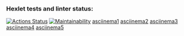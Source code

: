 ### Hexlet tests and linter status:
[![Actions Status](https://github.com/kadert1/python-project-49/actions/workflows/hexlet-check.yml/badge.svg)](https://github.com/kadert1/python-project-49/actions)
[![Maintainability](https://api.codeclimate.com/v1/badges/cf4c978dd5dc7c3caf15/maintainability)](https://codeclimate.com/github/kadert1/python-project-49/maintainability)
[asciinema1](https://asciinema.org/a/gfi7PlQqCHh1KmQIsIG6gTmYu)
[asciinema2](https://asciinema.org/a/p2KiTctxeS86kyBsdOAWaJ4Gc)
[asciinema3](https://asciinema.org/a/Mu7KbBU4Ueg1hlsUyDclqkOCB)
[asciinema4](https://asciinema.org/a/5PSsQhYQkZCpiM0wITft6WoAR)
[asciinema5](https://asciinema.org/a/meFe2eNkZPlwGLuRMI0wwZyw7)
